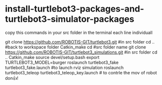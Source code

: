 # install-turtlebot3-packages-and-turtlebot3-simulator-packages
copy this commands in your src folder in the terminal each line individuall

git clone https://github.com/ROBOTIS-GIT/turtlebot3.git #in src folder
cd .. #back to workspace folder
Catkin_make
cd #src folder name
git clone https://github.com/ROBOTIS-GIT/turtlebot3_simulations.git #in src folder
cd ..
Catkin_make
source devel/setup.bash
export TURTLEBOT3_MODEL=burger 
roslaunch turtlebot3_fake turtlebot3_fake.launch  #to launch rviz simulation
roslaunch turtlebot3_teleop turtlebot3_teleop_key.launch # to contrle the mov of robot
don👍!
